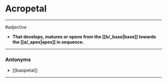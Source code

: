 # Acropetal
---
#adjective
- **That develops, matures or opens from the [[b/_base|base]] towards the [[a/_apex|apex]] in sequence.**
---
### Antonyms
- [[basipetal]]
---
